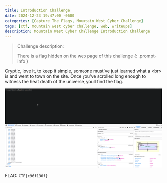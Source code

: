 ```yaml
---
title: Introduction Challenge
date: 2024-12-23 19:47:00 -0600
categories: [Capture The Flags, Mountain West Cyber Challenge]
tags: [ctf, mountain west cyber challenge, web, writeups]
description: Mountain West Cyber Challenge Introduction Challenge
---
```


> Challenge description:
>
> There is a flag hidden on the web page of this challenge
{: .prompt-info }

Cryptic, love it, to keep it simple, someone must've just learned what a &lt;br&gt; is and went to town on the site. Once you've scrolled long enough to witness the heat death of the universe, youll find the flag.

![the flag, and too many &lt;br&gt;'s](/assets/img/mwcc-2024/introduction-challenge/image0.png)

FLAG: `CTF{c96f130f}`
